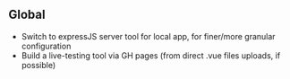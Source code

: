 ## Global

- Switch to expressJS server tool for local app, for finer/more granular configuration
- Build a live-testing tool via GH pages (from direct .vue files uploads, if possible)
